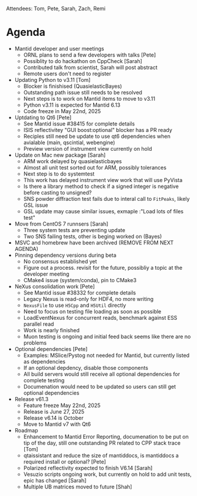 Attendees: Tom, Pete, Sarah, Zach, Remi

# Agenda
- Mantid developer and user meetings
  - ORNL plans to send a few developers with talks [Pete]
  - Possiblity to do hackathon on CppCheck [Sarah]
  - Contributed talk from scientist, Sarah will post abstract
  - Remote users don't need to register
- Updating Python to v3.11 [Tom]
   - Blocker is finishised (QuasielasticBayes)
   - Outstanding path issue still needs to be resolved
   - Next steps is to work on Mantid items to move to v3.11
   - Python v3.11 is expected for Mantid 6.13
   - Code freeze in May 22nd, 2025
- Uptdating to Qt6 [Pete]
   - See Mantid issue #38415 for complete details
   - ISIS reflectivitey "GUI boost:optional" blocker has a PR ready
   - Reciples still need be update to use qt6 dependencies when avialable (main, qscintial, webengine)
   - Preview version of instrument view currently on hold
- Update on Mac new package [Sarah]
  - ARM work delayed by quasielasticbayes
  - Almost all unit test sorted out for ARM, possibly tolerances
  - Next step is to do systemtest
  - This work has delayed instrument view work that will use PyVista
  - Is there a library method to check if a signed integer is negative before casting to unsigned?
  - SNS powder diffraction test fails due to interal call to `FitPeaks`, likely GSL issue
  - GSL update may cause similar issues, exmaple :"Load lots of files test"
- Move from CentOS 7 runnsers [Sarah]
  - Three system tests are preventing update
  - Two SNS failing tests, other is beging worked on (Bayes)
- MSVC and homebrew have been archived (REMOVE FROM NEXT AGENDA)
- Pinning dependency versions during beta
  - No consensus established yet
  - Figure out a process. revisit for the future, possibliy a topic at the developer meeting
  - CMake4 issue (system/conda), pin to CMake3
- NeXus consolidation work [Pete]
  - See Mantid issue #38332 for complete details
  - Legacy Nexus is read-only for HDF4, no more writing
  - `NexusFile` to use `H5Cpp` and `H5Util` directly
  - Need to focus on testing file loading as soon as possible
  - LoadEventNexus for concurrent reads, benchmark against ESS parallel read
  - Work is nearly finished
  - Muon testing is ongoing and initial feed back seems like there are no problems
- Optional dependencies [Pete]
   - Examples: MSlice/Pystog not needed for Mantid, but currently listed as dependencies
   - If an optional depdency, disable those components
   - All build servers would still receive all optional dependencies for complete testing
   - Documenation would need to be updated so users can still get optional dependencies
- Release v61.3
  - Feature freeze May 22nd, 2025
  - Release is June 27, 2025
  - Release v6.14 is October
  - Move to Mantid v7 with Qt6
- Roadmap
   - Enhancement to Mantid Error Reporting, documenation to be put on tip of the day, still one outstanding PR related to CPP stack trace [Tom]
   - qtaissistant and reduce the size of mantiddocs, is mantiddocs a required install or optional? [Pete]
   - Polarized reflectivity expected to finish V6.14 [Sarah]
   - Vesuzio scripts ongoing work, but currently on hold to add unit tests, epic has changed [Sarah]
   - Multiple UB matrices moved to future [Shah]
